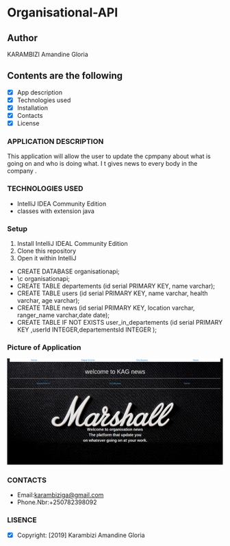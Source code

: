 # Organisational-API

## Author 

KARAMBIZI Amandine Gloria

## Contents are the following

 - [x] App description
 - [x]  Technologies used
 - [x]  Installation
 - [x]  Contacts
 - [x]  License
### APPLICATION DESCRIPTION
 
 This application will allow the user to update the cpmpany about what is going on and who is doing what. I t gives news to every body in the company . 
  
### TECHNOLOGIES USED
 
   + IntelliJ IDEA Community Edition
   + classes with extension java 
   
### Setup
 
   1. Install  IntelliJ IDEAL Community Edition
   2. Clone this repository
   3. Open it within IntelliJ 
   
   + CREATE DATABASE organisationapi;
   + \c organisationapi;
   + CREATE TABLE departements (id serial PRIMARY KEY, name varchar);
   + CREATE TABLE users (id serial PRIMARY KEY, name varchar, health varchar, age varchar);
   + CREATE TABLE news (id serial PRIMARY KEY, location varchar, ranger_name varchar,date date);
   + CREATE TABLE IF NOT EXISTS user_in_departements (id serial PRIMARY KEY ,userId INTEGER,departementsId INTEGER
                                                                                                            );
 ### Picture of Application 
     

   <img src= "screenshot/app.png">   
     
     
    
### CONTACTS
    
   +  Email:karambiziga@gmail.com
   +  Phone.Nbr:+250782398092 
    
     
### LISENCE

- [x] Copyright: [2019] Karambizi Amandine Gloria


